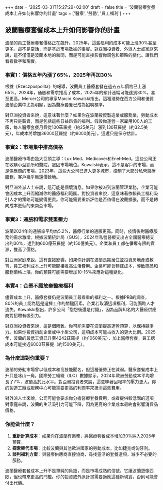 +++
date = '2025-03-31T15:27:29+02:00'
draft = false
title = '波蘭醫療套餐成本上升如何影響你的計畫'
tags = ['醫療', '勞動', '員工福利']
+++

## 波蘭醫療套餐成本上升如何影響你的計畫

波蘭的員工醫療套餐價格正在飆升。2025年，這些福利的成本可能上漲30%甚至更多。這不是空話，而是基於市場數據的事實。對亞洲投資者、外派人士或家庭來說，這不僅僅是波蘭本地的新聞，而是可能直接影響你錢包和策略的變化。讓我們看看數字和現實。

### 事實1：價格五年內漲了65%，2025年再加30%

根據《Rzeczpospolita》的報導，波蘭員工醫療套餐在過去五年價格已上漲65%。2024年，通脹和需求推高了成本，2025年的預計漲幅可能達到30%，甚至更高。Mercer公司的專家Marcin Kowalski指出，這種漲勢在西方公司和優質波蘭企業中尤為明顯，因為醫療套餐已成為招聘標準。

對亞洲投資者來說，這意味著什麼？如果你在波蘭投資製造業或服務業，勞動成本不再只是薪資，而是包括這些日益昂貴的福利。假設你運營一家雇用100人的工廠，每人醫療套餐月費從100茲羅提（約25美元）漲到130茲羅提（約32.5美元），年成本將增加36000茲羅提（約9000美元）。這還只是保守估計。

### 事實2：市場集中推高價格

波蘭醫療市場由幾大巨頭主導：Lux Med、Medicover和Enel-Med。這些公司正在收購小型診所和醫院，鞏固市場地位。Kowalski表示，這不是客戶的市場，而是供應商的市場。2023年，這些大公司已進入更多城市，控制了大部分私營醫療服務，客戶幾乎無還價餘地。

對亞洲外派人士來說，這可能是個壞消息。如果你被派到波蘭管理業務，企業可能會因成本上升而縮減你的醫療福利範圍。對投資者來說，這意味著依賴員工福利吸引人才的策略可能變得更貴。你可能需要重新評估是否值得在波蘭擴張，而不是轉向成本更低的東南亞市場。

### 事實3：通脹和需求雙重壓力

波蘭2024年的通脹率平均為5.2%，醫療行業的通脹更高。同時，疫情後對醫療服務的需求激增。根據波蘭統計局（GUS），2024年私營醫療支出占全國醫療總支出的30%，達到約600億茲羅提（約150億美元）。企業和員工都在爭奪有限的資源，推高了價格。

對亞洲家庭來說，這有直接影響。如果你計劃在波蘭長期居住並投資房地產或教育，員工福利成本上升可能間接推高生活費用。企業可能會轉嫁成本，導致商品和服務價格上漲。你的預算可能需要增加10-15%來應對這種變化。

### 事實4：企業不願放棄醫療福利

儘管成本上升，醫療套餐仍是波蘭員工最看重的福利之一。根據PRB的調查，80%的員工認為這是選擇工作的關鍵因素。企業若取消這項福利，可能面臨人才流失。Kowalski指出，許多公司「抱怨後還是付錢」，因為品牌知名的大醫療供應商對招聘有吸引力。

對亞洲投資者來說，這是個兩難。你可能需要在波蘭提高運營預算，以保持競爭力。如果你投資初創企業或中小型公司，這項成本可能占收入的更大比例。2025年，波蘭的最低工資已升至4242茲羅提（約1060美元），加上醫療套餐，員工總成本可能接近6000茲羅提（約1500美元）。

### 為什麼這對你重要？

波蘭的勞動市場曾以低成本和高技能聞名，但這種優勢正在減弱。醫療套餐成本上升只是冰山一角。國際勞工組織（ILO）數據顯示，2024年歐洲勞動成本平均增長了7%，波蘭高於此水平。對亞洲投資者來說，這意味著回報率的壓力更大。你的製造工廠或服務中心可能需要更高的利潤率來抵消這些費用。

對外派人士來說，公司可能會要求你分擔醫療套餐費用，或者提供較低階的選項。對家庭來說，波蘭的生活吸引力可能下降，因為更高的企業成本最終會影響消費品價格。

### 你能做什麼？

1. **重新計算成本**：如果你在波蘭有業務，將醫療套餐成本增加30%納入2025年預算。  
2. **探索替代市場**：比較波蘭與其他歐洲國家的勞動成本，比如捷克或匈牙利。  
3. **談判福利方案**：與醫療供應商直接協商，尋找靈活的套餐選項，減少不必要的服務。  

波蘭醫療套餐成本上升不是單純的負擔，而是市場成熟的信號。它讓波蘭更像西歐，但也帶來更高的門檻。你的投資或外派計畫需要適應這種新現實，否則可能會付出代價。
